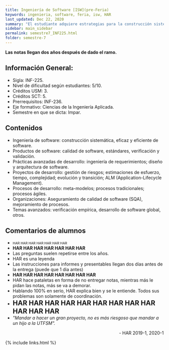 ```yaml
---
title: Ingeniería de Software [ISW](pre-Feria)
keywords: ingenieria, software, feria, isw, HAR
last_updated: Dec 22, 2020
summary: "El estudiante adquiere estrategias para la construcción sistemática, eficaz y eficiente de sistemas de software eficaces y eficientes. El estudiante desarrolla la habilidad de utilizar técnicas de ingeniería y de gestión para todas las disciplinas de la producción de software, llevando a cabo el desarrollo parcial en equipo de una aplicación específica."
sidebar: main_sidebar
permalink: semestre7_INF225.html
folder: semestre-7
---
```


**Las notas llegan dos años después de dado el ramo.**


## Información General:
* Sigla: INF-225.
* Nivel de dificultad según estudiantes: 5/10.
* Créditos USM: 3.
* Créditos SCT: 5.
* Prerrequisitos: INF-236.
* Eje formativo: Ciencias de la Ingeniería Aplicada.
* Semestre en que se dicta: Impar.


## Contenidos
* Ingeniería de software: construcción sistemática, eficaz y eficiente de software.
* Productos de software: calidad de software, estándares, verificación y validación.
* Prácticas avanzadas de desarrollo: ingeniería de requerimientos; diseño y arquitectura de
software.
* Proyectos de desarrollo: gestión de riesgos; estimaciones de esfuerzo, tiempo, complejidad;
evolución y transición; ALM (Application-Lifecycle Management).
* Procesos de desarrollo: meta-modelos; procesos tradicionales; procesos ágiles.
* Organizaciones: Aseguramiento de calidad de software (SQA), mejoramiento de procesos.
* Temas avanzados: verificación empírica, desarrollo de software global, otros.

<!-- 
## Consejos

*
*
*
*
-->

## Comentarios de alumnos

* <span style = "font-size: 8pt">HAR HAR HAR HAR HAR HAR HAR</span>
* **HAR HAR HAR HAR HAR HAR HAR**
* Las preguntas suelen repetirse entre los años.
* HAR es una leyenda 
* Las instrucciones para informes y presentables llegan dos días antes de la entrega (puede que 1 dia antes)
* **HAR HAR HAR HAR HAR HAR HAR HAR**
* HAR hace pataletas en forma de no entregar notas, mientras más le pidan las notas, más se va a demorar.
* Hablando 100% en serio, HAR explica bien y se le entiende. Todos sus problemas son solamente de coordinación.
* <span style = "font-size:16pt">**HAR HAR HAR HAR HAR HAR HAR HAR HAR HAR HAR HAR**</span>
* *"Mandar a hacer un gran proyecto, no es más riesgoso que mandar a un hijo a la UTFSM".*

<div align="right">- HAR 2019-1, 2020-1</div>



[1]: https://www.com


{% include links.html %}
